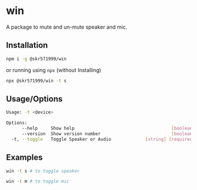# win

A package to mute and un-mute speaker and mic.

## Installation

```sh
npm i -g @skr571999/win
```

or running using `npx` (without Installing)

```sh
npx @skr571999/win -t s
```

## Usage/Options

```sh
Usage: -t <device>

Options:
      --help     Show help                                     [boolean]
      --version  Show version number                           [boolean]
  -t, --toggle   Toggle Speaker or Audio             [string] [required]
```

## Examples

```sh
win -t s # to toggle speaker

win -t m # to toggle mic
```